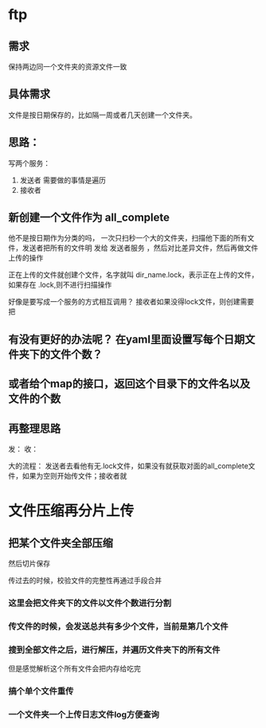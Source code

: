 # ftp
## 需求
保持两边同一个文件夹的资源文件一致

## 具体需求
文件是按日期保存的，比如隔一周或者几天创建一个文件夹。

## 思路：
写两个服务：
1. 发送者
    需要做的事情是遍历
2. 接收者


## 新创建一个文件作为 all_complete
他不是按日期作为分类的吗，
一次只扫秒一个大的文件夹，扫描他下面的所有文件，发送者把所有的文件明
发给  发送者服务  ，然后对比差异文件，然后再做文件上传的操作

正在上传的文件就创建个文件，名字就叫  dir_name.lock，表示正在上传的文件，如果存在 .lock,则不进行扫描操作

好像是要写成一个服务的方式相互调用？ 接收者如果没得lock文件，则创建需要把

## 有没有更好的办法呢？ 在yaml里面设置写每个日期文件夹下的文件个数？

## 或者给个map的接口，返回这个目录下的文件名以及文件的个数

## 再整理思路

发：
收：

大的流程： 发送者去看他有无.lock文件，如果没有就获取对面的all_complete文件，如果为空则开始传文件；接收者就


# 文件压缩再分片上传

## 把某个文件夹全部压缩

然后切片保存

传过去的时候，校验文件的完整性再通过手段合并

### 这里会把文件夹下的文件以文件个数进行分割


### 传文件的时候，会发送总共有多少个文件，当前是第几个文件

### 搜到全部文件之后，进行解压，并遍历文件夹下的所有文件
  但是感觉解析这个所有文件会把内存给吃完

### 搞个单个文件重传


### 一个文件夹一个上传日志文件log方便查询
